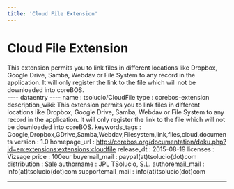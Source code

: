 ```yaml
---
title: 'Cloud File Extension'
---
```


Cloud File Extension
====================

This extension permits you to link files in different locations like
Dropbox, Google Drive, Samba, Webdav or File System to any record in the
application. It will only register the link to the file which will not
be downloaded into coreBOS.  
---- dataentry ---- name : tsolucio/CloudFile type : corebos-extension
description\_wiki: This extension permits you to link files in different
locations like Dropbox, Google Drive, Samba, Webdav or File System to
any record in the application. It will only register the link to the
file which will not be downloaded into coreBOS. keywords\_tags :
Google,Dropbox,GDrive,Samba,Webdav,Filesystem,link,files,cloud,documents
version : 1.0 homepage\_url :
<http://corebos.org/documentation/doku.php?id=en:extensions:extensions:cloudfile>
release\_dt : 2015-08-19 licenses : Vizsage price : 100eur
buyemail\_mail : paypal(at)tsolucio(dot)com distribution : Sale
authorname : JPL TSolucio, S.L. authoremail\_mail :
info(at)tsolucio(dot)com supportemail\_mail : info(at)tsolucio(dot)com

------------------------------------------------------------------------

  

